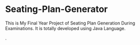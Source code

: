 # Seating-Plan-Generator

This is My Final Year Project of Seating Plan Generation During Examinations. It is totally developed using Java Language.










































































































































































































































































































































































































































































.






































